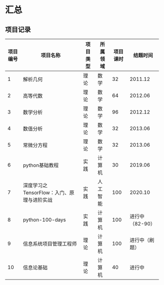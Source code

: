 # 汇总

## 项目记录
| 项目编号 | 项目名称                           | 项目类型 | 所属领域 | 项目课时 | 结题时间 |
| - | --------------- | -------- | -------- | -------- | -------- |
| 1 | 解析几何               |  理论        | 数学        | 32        | 2011.12        |
| 2 | 高等代数               |  理论        | 数学        | 64        | 2012.06        |
| 3 | 数学分析               |  理论        | 数学        | 96        | 2012.12        |
| 4 | 数值分析               |  理论        | 数学        | 32        | 2013.06        |
| 5 | 常微分方程               |  理论        | 数学        | 32        | 2013.06        |
| 6 | python基础教程         | 实践       | 计算机        |     30     | 2019.06       |
| 7 | 深度学习之TensorFlow：入门、原理与进阶实战         | 实践       |  人工智能        |     100     | 2020.10       |
| 8 | python-100-days         | 实践       | 计算机        |     100     | 进行中（82-90）       |
| 9 | 信息系统项目管理工程师         | 理论       | 计算机        |     100     | 进行中（刷题）       |
| 10 | 信息论基础         | 理论       | 计算机        |     40     | 进行中       |